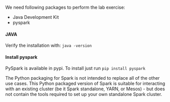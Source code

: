 We need following packages to perform the lab exercise: 
- Java Development Kit
- pyspark


#### JAVA
Verify the installation with: `java -version`



#### Install pyspark
PySpark is available in pypi. To install just run `pip install pyspark`

The Python packaging for Spark is not intended to replace all of the other use cases. This Python packaged version of Spark is suitable for interacting with an existing cluster (be it Spark standalone, YARN, or Mesos) - but does not contain the tools required to set up your own standalone Spark cluster.